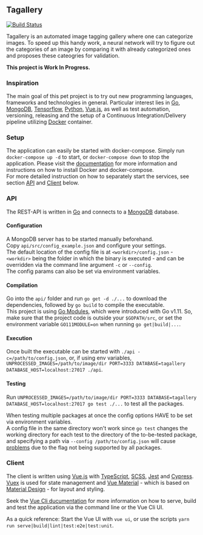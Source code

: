 ## Tagallery

[![Build Status](https://travis-ci.org/catyphram/tagallery.svg?branch=master)](https://travis-ci.org/catyphram/tagallery)

Tagallery is an automated image tagging gallery where one can categorize images. To speed up this handy work, a neural network will try to figure out the categories of an image by comparing it with already categorized ones and proposes these cateogries for validation.

**This project is Work In Progress.**

### Inspiration

The main goal of this pet project is to try out new programming languages, frameworks and technologies in general. Particular interest lies in [Go](https://golang.org/), [MongoDB](https://www.mongodb.com/), [Tensorflow](https://www.tensorflow.org/), [Python](https://www.python.org/), [Vue.js](https://vuejs.org/), as well as test automation, versioning, releasing and the setup of a Continuous Integration/Delivery pipeline utilizing [Docker](https://www.docker.com/) container.

### Setup

The application can easily be started with docker-compose. Simply run `docker-compose up -d` to start, or `docker-compose down` to stop the application. Please visit the [documentation](https://docs.docker.com/compose/install/) for more information and instructions on how to install Docker and docker-compose.  
For more detailed instruction on how to separately start the services, see section [API](#api) and [Client](#client) below.

### API

The REST-API is written in [Go](https://golang.org/) and connects to a [MongoDB](https://www.mongodb.com/) database.

#### Configuration

A MongoDB server has to be started manually beforehand.  
Copy `api/src/config_example.json` and configure your settings.  
The default location of the config file is at `<workdir>/config.json` - `<workdir>` being the folder in which the binary is executed - and can be overridden via the command line argument `-c` or `--config`.  
The config params can also be set via environment variables.

#### Compilation

Go into the `api/` folder and run `go get -d ./...` to download the dependencies, followed by `go build` to compile the executable.  
This project is using [Go Modules](https://github.com/golang/go/wiki/Modules), which were introduced with Go v1.11. So, make sure that the project code is outside your `$GOPATH/src`, or set the environment variable `GO111MODULE=on` when running `go get|build|...`.

#### Execution

Once built the executable can be started with `./api -c=/path/to/config.json`, or, if using env variables, `UNPROCESSED_IMAGES=/path/to/image/dir PORT=3333 DATABASE=tagallery DATABASE_HOST=localhost:27017 ./api`.

#### Testing

Run `UNPROCESSED_IMAGES=/path/to/image/dir PORT=3333 DATABASE=tagallery DATABASE_HOST=localhost:27017 go test ./...` to test all the packages.
  
When testing multiple packages at once the config options HAVE to be set via environment variables.  
A config file in the same directory won't work since `go test` changes the working directory for each test to the directory of the to-be-tested package, and specifying a path via `--config /path/to/config.json` will cause [problems](https://stackoverflow.com/a/49927684) due to the flag not being supported by all packages.

### Client

The client is written using [Vue.js](https://vuejs.org/) with [TypeScript](https://www.typescriptlang.org/), [SCSS](https://sass-lang.com/), [Jest](https://jestjs.io/) and [Cypress](https://www.cypress.io/). [Vuex](https://vuex.vuejs.org/) is used for state management and [Vue Material](https://vuematerial.io/) - which is based on [Material Design](https://material.io/design/) - for layout and styling.

Seek the [Vue Cli ducumentation](https://cli.vuejs.org/guide/cli-service.html) for more information on how to serve, build and test the application via the command line or the Vue Cli UI.

As a quick reference: Start the Vue UI with `vue ui`, or use the scripts `yarn run serve|build|lint|test:e2e|test:unit`.